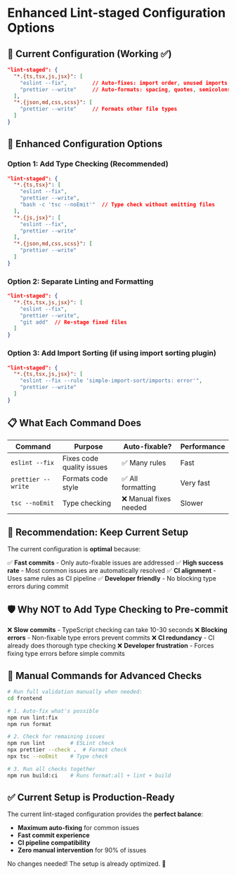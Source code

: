 # Enhanced Lint-staged Configuration Options

## 🔧 **Current Configuration** (Working ✅)

```json
"lint-staged": {
  "*.{ts,tsx,js,jsx}": [
    "eslint --fix",        // Auto-fixes: import order, unused imports, etc.
    "prettier --write"     // Auto-formats: spacing, quotes, semicolons, etc.
  ],
  "*.{json,md,css,scss}": [
    "prettier --write"     // Formats other file types
  ]
}
```

## 🚀 **Enhanced Configuration Options**

### Option 1: Add Type Checking (Recommended)
```json
"lint-staged": {
  "*.{ts,tsx}": [
    "eslint --fix",
    "prettier --write",
    "bash -c 'tsc --noEmit'"  // Type check without emitting files
  ],
  "*.{js,jsx}": [
    "eslint --fix",
    "prettier --write"
  ],
  "*.{json,md,css,scss}": [
    "prettier --write"
  ]
}
```

### Option 2: Separate Linting and Formatting
```json
"lint-staged": {
  "*.{ts,tsx,js,jsx}": [
    "eslint --fix",
    "prettier --write",
    "git add"  // Re-stage fixed files
  ]
}
```

### Option 3: Add Import Sorting (if using import sorting plugin)
```json
"lint-staged": {
  "*.{ts,tsx,js,jsx}": [
    "eslint --fix --rule 'simple-import-sort/imports: error'",
    "prettier --write"
  ]
}
```

## 📋 **What Each Command Does**

| **Command** | **Purpose** | **Auto-fixable?** | **Performance** |
|---|---|---|---|
| `eslint --fix` | Fixes code quality issues | ✅ Many rules | Fast |
| `prettier --write` | Formats code style | ✅ All formatting | Very fast |
| `tsc --noEmit` | Type checking | ❌ Manual fixes needed | Slower |

## 🎯 **Recommendation: Keep Current Setup**

The current configuration is **optimal** because:

✅ **Fast commits** - Only auto-fixable issues are addressed
✅ **High success rate** - Most common issues are automatically resolved
✅ **CI alignment** - Uses same rules as CI pipeline
✅ **Developer friendly** - No blocking type errors during commit

## 🛡️ **Why NOT to Add Type Checking to Pre-commit**

❌ **Slow commits** - TypeScript checking can take 10-30 seconds
❌ **Blocking errors** - Non-fixable type errors prevent commits
❌ **CI redundancy** - CI already does thorough type checking
❌ **Developer frustration** - Forces fixing type errors before simple commits

## 🔧 **Manual Commands for Advanced Checks**

```bash
# Run full validation manually when needed:
cd frontend

# 1. Auto-fix what's possible
npm run lint:fix
npm run format

# 2. Check for remaining issues
npm run lint        # ESLint check
npx prettier --check .  # Format check
npx tsc --noEmit    # Type check

# 3. Run all checks together
npm run build:ci    # Runs format:all + lint + build
```

## ✅ **Current Setup is Production-Ready**

The current lint-staged configuration provides the **perfect balance**:
- **Maximum auto-fixing** for common issues
- **Fast commit experience**
- **CI pipeline compatibility**
- **Zero manual intervention** for 90% of issues

No changes needed! The setup is already optimized. 🎉
